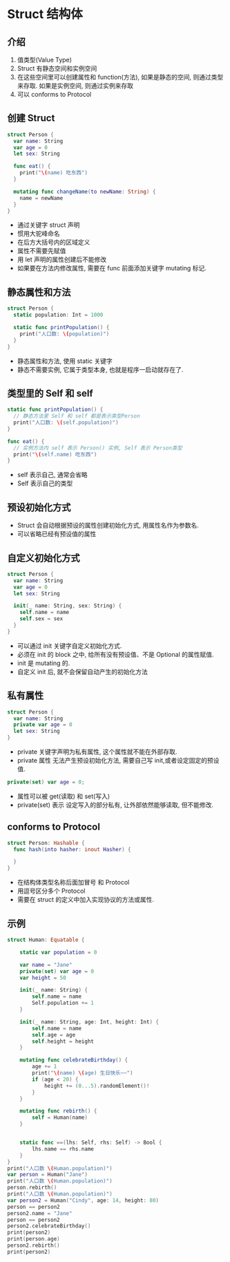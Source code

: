 # Struct 结构体

## 介绍

1. 值类型(Value Type)
2. Struct 有静态空间和实例空间
3. 在这些空间里可以创建属性和 function(方法), 如果是静态的空间, 则通过类型来存取. 如果是实例空间, 则通过实例来存取
4. 可以 conforms to Protocol

## 创建 Struct

```swift
struct Person {
  var name: String
  var age = 0
  let sex: String

  func eat() {
    print("\(name) 吃东西")
  }

  mutating func changeName(to newName: String) {
    name = newName
  }
}
```

- 通过关键字 struct 声明
- 惯用大驼峰命名
- 在后方大括号内的区域定义
- 属性不需要先赋值
- 用 let 声明的属性创建后不能修改
- 如果要在方法内修改属性, 需要在 func 前面添加关键字 mutating 标记.

## 静态属性和方法

```swift
struct Person {
  static population: Int = 1000

  static func printPopulation() {
    print("人口数: \(population)")
  }
}
```

- 静态属性和方法, 使用 static 关键字
- 静态不需要实例, 它属于类型本身, 也就是程序一启动就存在了.

## 类型里的 Self 和 self

```swift
static func printPopulation() {
  // 静态方法里 Self 和 self 都是表示类型Person
  print("人口数: \(self.population)")
}

func eat() {
  // 实例方法内 self 表示 Person() 实例, Self 表示 Person类型
  print("\(self.name) 吃东西")
}
```

- self 表示自己, 通常会省略
- Self 表示自己的类型

## 预设初始化方式

- Struct 会自动根据预设的属性创建初始化方式, 用属性名作为参数名.
- 可以省略已经有预设值的属性

## 自定义初始化方式

```swift
struct Person {
  var name: String
  var age = 0
  let sex: String

  init(_ name: String, sex: String) {
    self.name = name
    self.sex = sex
  }
}
```

- 可以通过 init 关键字自定义初始化方式.
- 必须在 init 的 block 之中, 给所有没有预设值、不是 Optional 的属性赋值.
- init 是 mutating 的.
- 自定义 init 后, 就不会保留自动产生的初始化方法

## 私有属性

```swift
struct Person {
  var name: String
  private var age = 0
  let sex: String
}
```

- private 关键字声明为私有属性, 这个属性就不能在外部存取.
- private 属性 无法产生预设初始化方法, 需要自己写 init,或者设定固定的预设值.

```swift
private(set) var age = 0;
```

- 属性可以被 get(读取) 和 set(写入)
- private(set) 表示 设定写入的部分私有, 让外部依然能够读取, 但不能修改.

## conforms to Protocol

```swift
struct Person: Hashable {
  func hash(into hasher: inout Hasher) {

  }
}
```

- 在结构体类型名称后面加冒号 和 Protocol
- 用逗号区分多个 Protocol
- 需要在 struct 的定义中加入实现协议的方法或属性.

## 示例

```swift
struct Human: Equatable {

    static var population = 0

    var name = "Jane"
    private(set) var age = 0
    var height = 50

    init(_ name: String) {
        self.name = name
        Self.population += 1
    }

    init(_ name: String, age: Int, height: Int) {
        self.name = name
        self.age = age
        self.height = height
    }

    mutating func celebrateBirthday() {
        age += 1
        print("\(name) \(age) 生日快乐~~")
        if (age < 20) {
            height += (0...5).randomElement()!
        }
    }

    mutating func rebirth() {
        self = Human(name)
    }


    static func ==(lhs: Self, rhs: Self) -> Bool {
        lhs.name == rhs.name
    }
}
print("人口数 \(Human.population)")
var person = Human("Jane")
print("人口数 \(Human.population)")
person.rebirth()
print("人口数 \(Human.population)")
var person2 = Human("Cindy", age: 14, height: 80)
person == person2
person2.name = "Jane"
person == person2
person2.celebrateBirthday()
print(person2)
print(person.age)
person2.rebirth()
print(person2)
```
